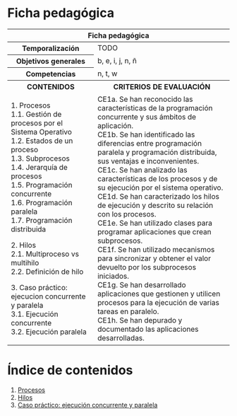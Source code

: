 # Ficha pedagógica

<table>
  <thead>
    <tr><th colspan="2">Ficha pedagógica</th></tr>
  </thead>
  <tbody>
    <tr>
      <th>Temporalización</th><td>TODO</td>
    </tr>
    <tr>
      <th>Objetivos generales</th><td>b, e, i, j, n, ñ</td>
    </tr>
    <tr>
      <th>Competencias</th><td>n, t, w</td>
    </tr>
    <tr>
      <th>CONTENIDOS</th>
      <th>CRITERIOS DE EVALUACIÓN</th>
    </tr>
    <tr>
      <td>
        <p>
          1. Procesos<br>
          1.1. Gestión de procesos por el Sistema Operativo<br>
          1.2. Estados de un proceso<br>
          1.3. Subprocesos<br>
          1.4. Jerarquía de procesos<br>
          1.5. Programación concurrente<br>
          1.6. Programación paralela<br>
          1.7. Programación distribuida<br>
        </p>
        <p>
          2. Hilos<br>
          2.1. Multiproceso vs multihilo<br>
          2.2. Definición de hilo<br>
        </p>
        <p>
          3. Caso práctico: ejecucion concurrente y paralela<br>
          3.1. Ejecución concurrente<br>
          3.2. Ejecución paralela<br>
        </p>
      </td>
      <td>
        CE1a. Se han reconocido las características de la programación concurrente y sus ámbitos de aplicación.<br>
        CE1b. Se han identificado las diferencias entre programación paralela y programación distribuida, sus ventajas e inconvenientes.<br>
        CE1c. Se han analizado las características de los procesos y de su ejecución por el sistema operativo.<br>
        CE1d. Se han caracterizado los hilos de ejecución y descrito su relación con los procesos.<br>
        CE1e. Se han utilizado clases para programar aplicaciones que crean subprocesos.<br>
        CE1f. Se han utilizado mecanismos para sincronizar y obtener el valor devuelto por los subprocesos iniciados.<br>
        CE1g. Se han desarrollado aplicaciones que gestionen y utilicen procesos para la ejecución de varias tareas en paralelo.<br>
        CE1h. Se han depurado y documentado las aplicaciones desarrolladas.
      </td>
    </tr>
  </tbody>
</table>

# Índice de contenidos

1. [Procesos](01_procesos.md)
2. [Hilos](02_hilos.md)
3. [Caso práctico: ejecución concurrente y paralela](03_caso_practico_concurrencia.md)
